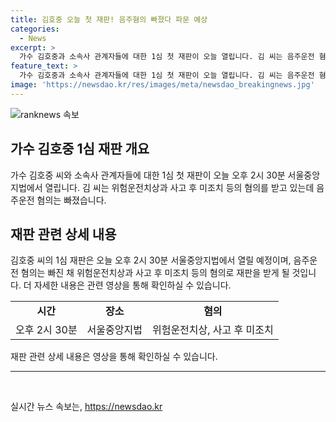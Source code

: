 ```yaml
---
title: 김호중 오늘 첫 재판! 음주혐의 빠졌다 파문 예상
categories:
  - News
excerpt: >
  가수 김호중과 소속사 관계자들에 대한 1심 첫 재판이 오늘 열립니다. 김 씨는 음주운전 혐의는 빠지고 위험운전치상과 사고 후 미조치 등의 혐의를 받고 있습니다. 자세한 내용은 영상을 통해 확인할 수 있습니다.
feature_text: >
  가수 김호중과 소속사 관계자들에 대한 1심 첫 재판이 오늘 열립니다. 김 씨는 음주운전 혐의는 빠지고 위험운전치상과 사고 후 미조치 등의 혐의를 받고 있습니다. 자세한 내용은 영상을 통해 확인할 수 있습니다.
image: 'https://newsdao.kr/res/images/meta/newsdao_breakingnews.jpg'
---
```


<p><img src="https://newsdao.kr/res/images/meta/newsdao_breakingnews.jpg" alt="ranknews 속보" /></p>

<h2 data-ke-size="size26">가수 김호중 1심 재판 개요</h2>

<p data-ke-size="size16">가수 김호중 씨와 소속사 관계자들에 대한 1심 첫 재판이 오늘 오후 2시 30분 서울중앙지법에서 열립니다. 김 씨는 위험운전치상과 사고 후 미조치 등의 혐의를 받고 있는데 음주운전 혐의는 빠졌습니다.</p>

<h2 data-ke-size="size26">재판 관련 상세 내용</h2>

<p data-ke-size="size16">김호중 씨의 1심 재판은 오늘 오후 2시 30분 서울중앙지법에서 열릴 예정이며, 음주운전 혐의는 빠진 채 위험운전치상과 사고 후 미조치 등의 혐의로 재판을 받게 될 것입니다. 더 자세한 내용은 관련 영상을 통해 확인하실 수 있습니다.</p>

<table>
  <tr>
    <td style="text-align: center; height: 17px;"><b>시간</b></td>
    <td style="text-align: center; height: 17px;"><b>장소</b></td>
    <td style="text-align: center; height: 17px;"><b>혐의</b></td>
  </tr>
  <tr>
    <td style="text-align: center; height: 17px;">오후 2시 30분</td>
    <td style="text-align: center; height: 17px;">서울중앙지법</td>
    <td style="text-align: center; height: 17px;">위험운전치상, 사고 후 미조치</td>
  </tr>
</table>

<p data-ke-size="size16">재판 관련 상세 내용은 영상을 통해 확인하실 수 있습니다.</p>

<hr>

<p data-ke-size="size16">&nbsp;</p>
실시간 뉴스 속보는, <a href="https://newsdao.kr" rel="dofollow">https://newsdao.kr</a>


